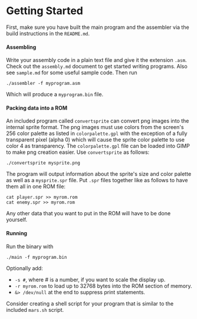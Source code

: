 # Getting Started
First, make sure you have built the main program and the assembler via the build instructions in the `README.md`.

#### Assembling
Write your assembly code in a plain text file and give it the extension `.asm`. Check out the `assembly.md` document to get started writing programs. Also see `sample.md` for some useful sample code. Then run

    ./assembler -f myprogram.asm

Which will produce a `myprogram.bin` file.

#### Packing data into a ROM
An included program called `convertsprite` can convert png images into the internal sprite format. The png images must use colors from the screen's 256 color palette as listed in `colorpalette.gpl` with the exception of a fully transparent pixel (alpha 0) which will cause the sprite color palette to use color 4 as transparency. The `colorpalette.gpl` file can be loaded into GIMP to make png creation easier.
Use `convertsprite` as follows:

    ./convertsprite mysprite.png

The program will output information about the sprite's size and color palette as well as a `mysprite.spr` file.
Put `.spr` files together like as follows to have them all in one ROM file:

    cat player.spr >> myrom.rom
    cat enemy.spr >> myrom.rom

Any other data that you want to put in the ROM will have to be done yourself.

#### Running
Run the binary with

    ./main -f myprogram.bin

Optionally add:
- `-s #`, where # is a number, if you want to scale the display up.
- `-r myrom.rom` to load up to 32768 bytes into the ROM section of memory.
- `&> /dev/null` at the end to suppress print statements.

Consider creating a shell script for your program that is similar to the included `mars.sh` script.

